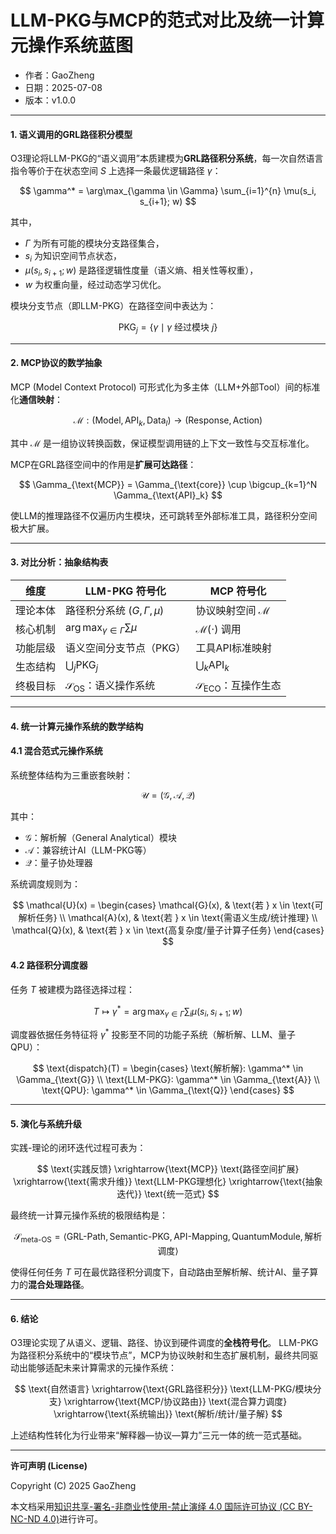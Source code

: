 # **LLM-PKG与MCP的范式对比及统一计算元操作系统蓝图**

- 作者：GaoZheng
- 日期：2025-07-08
- 版本：v1.0.0

---

#### 1. 语义调用的GRL路径积分模型

O3理论将LLM-PKG的“语义调用”本质建模为**GRL路径积分系统**，每一次自然语言指令等价于在状态空间 $S$ 上选择一条最优逻辑路径 $\gamma$：

$$
\gamma^* = \arg\max_{\gamma \in \Gamma} \sum_{i=1}^{n} \mu(s_i, s_{i+1}; w)
$$

其中，

* $\Gamma$ 为所有可能的模块分支路径集合，
* $s_i$ 为知识空间节点状态，
* $\mu(s_i, s_{i+1}; w)$ 是路径逻辑性度量（语义熵、相关性等权重），
* $w$ 为权重向量，经过动态学习优化。

模块分支节点（即LLM-PKG）在路径空间中表达为：

$$
\text{PKG}_j = \{\gamma \mid \gamma \text{ 经过模块 } j\}
$$

---

#### 2. MCP协议的数学抽象

MCP (Model Context Protocol) 可形式化为多主体（LLM+外部Tool）间的标准化**通信映射**：

$$
\mathcal{M} : (\text{Model}, \text{API}_k, \text{Data}_l) \longrightarrow (\text{Response}, \text{Action})
$$

其中 $\mathcal{M}$ 是一组协议转换函数，保证模型调用链的上下文一致性与交互标准化。

MCP在GRL路径空间中的作用是**扩展可达路径**：

$$
\Gamma_{\text{MCP}} = \Gamma_{\text{core}} \cup \bigcup_{k=1}^N \Gamma_{\text{API}_k}
$$

使LLM的推理路径不仅遍历内生模块，还可跳转至外部标准工具，路径积分空间极大扩展。

---

#### 3. 对比分析：抽象结构表

| 维度   | LLM-PKG 符号化                             | MCP 符号化                          |
| ---- | --------------------------------------- | -------------------------------- |
| 理论本体 | 路径积分系统 $(G, \Gamma, \mu)$               | 协议映射空间 $\mathcal{M}$             |
| 核心机制 | $\arg\max_{\gamma \in \Gamma} \sum \mu$ | $\mathcal{M}(\cdot)$ 调用          |
| 功能层级 | 语义空间分支节点（PKG）                           | 工具API标准映射                        |
| 生态结构 | $\bigcup_j \text{PKG}_j$                | $\bigcup_k \text{API}_k$         |
| 终极目标 | $\mathcal{S}_{\text{OS}}$：语义操作系统        | $\mathcal{S}_{\text{ECO}}$：互操作生态 |

---

#### 4. 统一计算元操作系统的数学结构

#### 4.1 混合范式元操作系统

系统整体结构为三重嵌套映射：

$$
\mathcal{U} = (\mathcal{G}, \mathcal{A}, \mathcal{Q})
$$

其中：

* $\mathcal{G}$：解析解（General Analytical）模块
* $\mathcal{A}$：兼容统计AI（LLM-PKG等）
* $\mathcal{Q}$：量子协处理器

系统调度规则为：

$$
\mathcal{U}(x) = 
\begin{cases}
\mathcal{G}(x), & \text{若 } x \in \text{可解析任务} \\
\mathcal{A}(x), & \text{若 } x \in \text{需语义生成/统计推理} \\
\mathcal{Q}(x), & \text{若 } x \in \text{高复杂度/量子计算子任务}
\end{cases}
$$

#### 4.2 路径积分调度器

任务 $T$ 被建模为路径选择过程：

$$
T \longmapsto \gamma^* = \arg\max_{\gamma \in \Gamma} \sum_{i} \mu(s_i, s_{i+1}; w)
$$

调度器依据任务特征将 $\gamma^*$ 投影至不同的功能子系统（解析解、LLM、量子QPU）：

$$
\text{dispatch}(T) = \begin{cases}
\text{解析解}: \gamma^* \in \Gamma_{\text{G}} \\
\text{LLM-PKG}: \gamma^* \in \Gamma_{\text{A}} \\
\text{QPU}: \gamma^* \in \Gamma_{\text{Q}}
\end{cases}
$$

---

#### 5. 演化与系统升级

实践-理论的闭环迭代过程可表为：

$$
\text{实践反馈} \xrightarrow{\text{MCP}} \text{路径空间扩展} \xrightarrow{\text{需求升维}} \text{LLM-PKG理想化} \xrightarrow{\text{抽象迭代}} \text{统一范式}
$$

最终统一计算元操作系统的极限结构是：

$$
\mathcal{S}_{\text{meta-OS}} = \langle \text{GRL-Path}, \text{Semantic-PKG}, \text{API-Mapping}, \text{QuantumModule}, \text{解析调度} \rangle
$$

使得任何任务 $T$ 可在最优路径积分调度下，自动路由至解析解、统计AI、量子算力的**混合处理路径**。

---

#### 6. 结论

O3理论实现了从语义、逻辑、路径、协议到硬件调度的**全栈符号化**。
LLM-PKG为路径积分系统中的“模块节点”，MCP为协议映射和生态扩展机制，最终共同驱动出能够适配未来计算需求的元操作系统：

$$
\text{自然语言} \xrightarrow{\text{GRL路径积分}} \text{LLM-PKG/模块分支} \xrightarrow{\text{MCP/协议路由}} \text{混合算力调度} \xrightarrow{\text{系统输出}} \text{解析/统计/量子解}
$$

上述结构性转化为行业带来“解释器—协议—算力”三元一体的统一范式基础。

---

**许可声明 (License)**

Copyright (C) 2025 GaoZheng 

本文档采用[知识共享-署名-非商业性使用-禁止演绎 4.0 国际许可协议 (CC BY-NC-ND 4.0)](https://creativecommons.org/licenses/by-nc-nd/4.0/deed.zh-Hans)进行许可。
